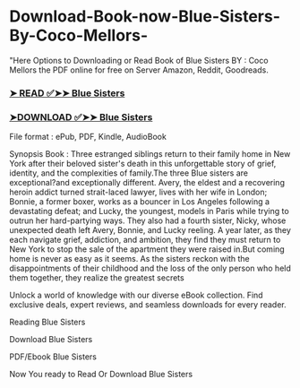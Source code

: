 # Download-Book-now-Blue-Sisters-By-Coco-Mellors-

"Here Options to Downloading or Read Book of Blue Sisters BY : Coco Mellors the PDF online for free on Server Amazon, Reddit, Goodreads.

### [➤ READ ✅➤➤ Blue Sisters](https://en.ebooksteach.xyz/?book=195430687-blue-sisters)
### [➤DOWNLOAD ✅➤➤ Blue Sisters](https://en.ebooksteach.xyz/?book=195430687-blue-sisters)

File format : ePub, PDF, Kindle, AudioBook

Synopsis Book : Three estranged siblings return to their family home in New York after their beloved sister's death in this unforgettable story of grief, identity, and the complexities of family.The three Blue sisters are exceptional?and exceptionally different. Avery, the eldest and a recovering heroin addict turned strait-laced lawyer, lives with her wife in London; Bonnie, a former boxer, works as a bouncer in Los Angeles following a devastating defeat; and Lucky, the youngest, models in Paris while trying to outrun her hard-partying ways. They also had a fourth sister, Nicky, whose unexpected death left Avery, Bonnie, and Lucky reeling. A year later, as they each navigate grief, addiction, and ambition, they find they must return to New York to stop the sale of the apartment they were raised in.But coming home is never as easy as it seems. As the sisters reckon with the disappointments of their childhood and the loss of the only person who held them together, they realize the greatest secrets 

Unlock a world of knowledge with our diverse eBook collection. Find exclusive deals, expert reviews, and seamless downloads for every reader.

Reading Blue Sisters

Download Blue Sisters

PDF/Ebook Blue Sisters

Now You ready to Read Or Download Blue Sisters
